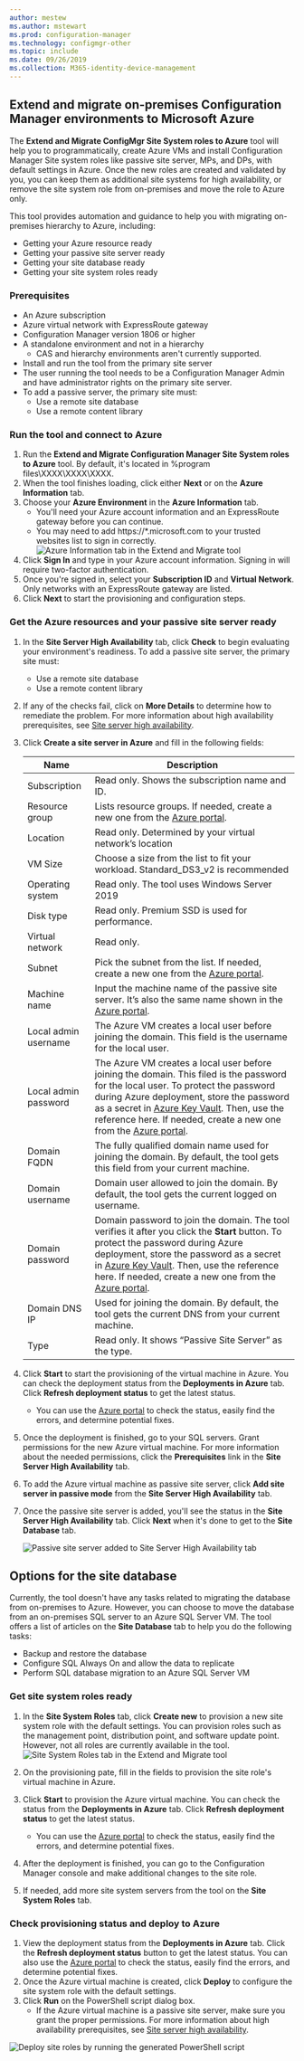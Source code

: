 ```yaml
---
author: mestew
ms.author: mstewart
ms.prod: configuration-manager
ms.technology: configmgr-other
ms.topic: include
ms.date: 09/26/2019
ms.collection: M365-identity-device-management
---
```


## <a name="bkmk_Azure-migration"></a> Extend and migrate on-premises Configuration Manager environments to Microsoft Azure
<!--3556022-->

The **Extend and Migrate ConfigMgr Site System roles to Azure** tool will help you to programmatically, create Azure VMs and install Configuration Manager Site system roles like passive site server, MPs, and DPs, with default settings in Azure. Once the new roles are created and validated by you, you can keep them as additional site systems for high availability, or remove the site system role from on-premises and move the role to Azure only.

This tool provides automation and guidance to help you with migrating on-premises hierarchy to Azure, including:

- Getting your Azure resource ready
- Getting your passive site server ready
- Getting your site database ready
- Getting your site system roles ready

### Prerequisites

- An Azure subscription
- Azure virtual network with ExpressRoute gateway
- Configuration Manager version 1806 or higher
- A standalone environment and not in a hierarchy
  - CAS and hierarchy environments aren't currently supported.
- Install and run the tool from the primary site server
- The user running the tool needs to be a Configuration Manager Admin and have administrator rights on the primary site server.
- To add a passive server, the primary site must:
  - Use a remote site database
  - Use a remote content library


### Run the tool and connect to Azure

1. Run the **Extend and Migrate Configuration Manager Site System roles to Azure** tool. By default, it's located in %program files\XXXX\XXXX\XXXX.
1. When the tool finishes loading, click either **Next** or on the **Azure Information** tab.
1. Choose your **Azure Environment** in the **Azure Information** tab.
    - You'll need your Azure account information and an ExpressRoute gateway before you can continue.
    - You may need to add https://*.microsoft.com to  your trusted websites list to sign in correctly.
   ![Azure Information tab in the Extend and Migrate tool](../../media/3556022-azure-information-tab.png)
1. Click **Sign In** and type in your Azure account information. Signing in will require two-factor authentication.
1. Once you're signed in, select your **Subscription ID** and **Virtual Network**. Only networks with an ExpressRoute gateway are listed.
1. Click **Next** to start the provisioning and configuration steps.

### Get the Azure resources and your passive site server ready

1. In the **Site Server High Availability** tab, click **Check** to begin evaluating your environment's readiness. To add a passive site server, the primary site must:
    - Use a remote site database
    - Use a remote content library
1. If any of the checks fail, click on **More Details** to determine how to remediate the problem. For more information about high availability prerequisites, see [Site server high availability](/sccm/core/servers/deploy/configure/site-server-high-availability).
1. Click **Create a site server in Azure** and fill in the following fields:

    |Name|Description|
    |---|---|
    |Subscription|Read only. Shows the subscription name and ID.|
    |Resource group| Lists resource groups. If needed, create a new one from the [Azure portal](https://portal.azure.com).|
    |Location| Read only. Determined by your virtual network’s location|
    |VM Size|Choose a size from the list to fit your workload. Standard_DS3_v2 is recommended|
    |Operating system|Read only. The tool uses Windows Server 2019|
    |Disk type|Read only. Premium SSD is used for performance.|
    |Virtual network|Read only.|
    |Subnet|Pick the subnet from the list. If needed, create a new one from the [Azure portal](https://portal.azure.com).|
    |Machine name|Input the machine name of the passive site server. It’s also the same name shown in the [Azure portal](https://portal.azure.com).|
    |Local admin username|The Azure VM creates a local user before joining the domain. This field is the username for the local user.|
    |Local admin password|The Azure VM creates a local user before joining the domain. This filed is the password for the local user. To protect the password during Azure deployment, store the password as a secret in [Azure Key Vault](https://docs.microsoft.com/azure/key-vault/key-vault-overview). Then, use the reference here. If needed, create a new one from the [Azure portal](https://portal.azure.com).|
    |Domain FQDN|The fully qualified domain name used for joining the domain. By default, the tool gets this field from your current machine.|
    |Domain username|Domain user allowed to join the domain. By default, the tool gets the current logged on username.|
    |Domain password|Domain password to join the domain. The tool verifies it after you click the **Start** button. To protect the password during Azure deployment, store the password as a secret in [Azure Key Vault](https://docs.microsoft.com/azure/key-vault/key-vault-overview). Then, use the reference here. If needed, create a new one from the [Azure portal](https://portal.azure.com).|
    |Domain DNS IP|Used for joining the domain. By default, the tool gets the current DNS  from your current machine.|
    |Type|Read only. It shows “Passive Site Server” as the type.|

1. Click **Start** to start the provisioning of the virtual machine in Azure. You can check the deployment status from the **Deployments in Azure** tab. Click **Refresh deployment status** to get the latest status.
   - You can use the [Azure portal](https://portal.azure.com) to check the status, easily find the errors, and determine potential fixes.

1. Once the deployment is finished, go to your SQL servers. Grant permissions for the new Azure virtual machine. For more information about the needed permissions, click the **Prerequisites** link in the **Site Server High Availability** tab.
1. To add the Azure virtual machine as passive site server, click **Add site server in passive mode** from the **Site Server High Availability** tab.
1. Once the passive site server is added, you'll see the status in the **Site Server High Availability** tab. Click **Next** when it's done to get to the **Site Database** tab.

   ![Passive site server added to Site Server High Availability tab](../../media/3556022-site-server-passive-mode.png)


## Options for the site database

Currently, the tool doesn't have any tasks related to migrating the database from on-premises to Azure. However, you can choose to move the database from an on-premises SQL server to an Azure SQL Server VM. The tool offers a list of articles on the **Site Database** tab to help you do the following tasks:

- Backup and restore the database
- Configure SQL Always On and allow the data to replicate
- Perform SQL database migration to an Azure SQL Server VM

### Get site system roles ready

1. In the **Site System Roles** tab, click **Create new** to provision a new site system role with the default settings. You can provision roles such as the management point, distribution point, and software update point. However, not all roles are currently available in the tool.
![Site System Roles tab in the Extend and Migrate tool](../../media/3556022-site-system-roles-tab.png)

1. On the provisioning pate, fill in the fields to provision the site role's virtual machine in Azure.
1. Click **Start** to provision the Azure virtual machine. You can check the status from the **Deployments in Azure** tab. Click **Refresh deployment status** to get the latest status.
   - You can use the [Azure portal](https://portal.azure.com) to check the status, easily find the errors, and determine potential fixes.

1. After the deployment is finished, you can go to the Configuration Manager console and make additional changes to the site role.
1. If needed, add more site system servers from the tool on the **Site System Roles** tab.

### Check provisioning status and deploy to Azure

1. View the deployment status from the **Deployments in Azure** tab. Click the **Refresh deployment status** button to get the latest status. You can also use the [Azure portal](https://portal.azure.com) to check the status, easily find the errors, and determine potential fixes.
1. Once the Azure virtual machine is created, click **Deploy** to configure the site system role with the default settings.
1. Click **Run** on the PowerShell script dialog box.
   - If the Azure virtual machine is a passive site server, make sure you grant the proper permissions. For more information about high availability prerequisites, see [Site server high availability](/sccm/core/servers/deploy/configure/site-server-high-availability).

![Deploy site roles by running the generated PowerShell script](../../media/3556022-run-powershell-script-deployment.png)


